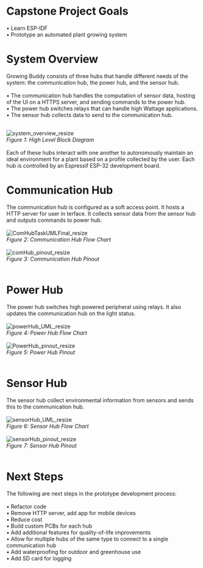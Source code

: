 # Capstone Project Goals
•	Learn ESP-IDF <br>
•	Prototype an automated plant growing system
# System Overview
Growing Buddy consists of three hubs that handle different needs of the system: the communication hub, the power hub, and the sensor hub. <br> <br>
•	The communication hub handles the computation of sensor data, hosting of the UI on a HTTPS server, and sending commands to the power hub. <br>
•	The power hub switches relays that can handle high Wattage applications. <br>
•	The sensor hub collects data to send to the communication hub. <br> <br>

![system_overview_resize](https://github.com/SpenceJohnstonProjects/Wireless-Automated-Plant-Growing-System/assets/118693339/9f382680-4367-4af6-82fd-07e7d9d3d024)
<br>*Figure 1: High Level Block Diagram* <br><br>
Each of these hubs interact with one another to autonomously maintain an ideal environment for a plant based on a profile collected by the user. Each hub is controlled by an Espressif ESP-32 development board.
# Communication Hub
The communication hub is configured as a soft access point. It hosts a HTTP server for user in
terface. It collects sensor data from the sensor hub and outputs commands to power hub. <br><br>
![ComHubTaskUMLFinal_resize](https://github.com/SpenceJohnstonProjects/Wireless-Automated-Plant-Growing-System/assets/118693339/951249aa-6de5-48f7-b070-91ad6e9a1840)
<br>*Figure 2: Communication Hub Flow Chart*<br><br>
![comHub_pinout_resize](https://github.com/SpenceJohnstonProjects/Wireless-Automated-Plant-Growing-System/assets/118693339/735b75cb-b5fe-4209-b37f-b5fbb18ef91f)
<br>*Figure 3: Communication Hub Pinout*<br><br>
# Power Hub
The power hub switches high powered peripheral using relays. It also updates the communication hub on the light status. <br> <br>
![powerHub_UML_resize](https://github.com/SpenceJohnstonProjects/Wireless-Automated-Plant-Growing-System/assets/118693339/3be84ffe-2e7c-4f0a-9536-ee9d9d82a00d)
<br>*Figure 4: Power Hub Flow Chart* <br> <br>
![PowerHub_pinout_resize](https://github.com/SpenceJohnstonProjects/Wireless-Automated-Plant-Growing-System/assets/118693339/8597f773-141f-4d66-a60f-694ec53b86cd)
<br>*Figure 5: Power Hub Pinout* <br> <br>
# Sensor Hub
The sensor hub collect environmental information from sensors and sends this to the communication hub.<br><br>
![sensorHub_UML_resize](https://github.com/SpenceJohnstonProjects/Wireless-Automated-Plant-Growing-System/assets/118693339/ecd14247-03e0-436a-b906-472161281fc6)
<br>*Figure 6: Sensor Hub Flow Chart* <br> <br>
![sensorHub_pinout_resize](https://github.com/SpenceJohnstonProjects/Wireless-Automated-Plant-Growing-System/assets/118693339/1cc6147c-627a-4456-a888-423d1d05aea0)
<br>*Figure 7: Sensor Hub Pinout* <br> <br>

# Next Steps
The following are next steps in the prototype development process: <br> <br>
•	Refactor code <br>
•	Remove HTTP server, add app for mobile devices <br>
•	Reduce cost <br>
•	Build custom PCBs for each hub <br>
•	Add additional features for quality-of-life improvements <br>
•	Allow for multiple hubs of the same type to connect to a single communication hub <br>
•	Add waterproofing for outdoor and greenhouse use <br>
•	Add SD card for logging <br>
